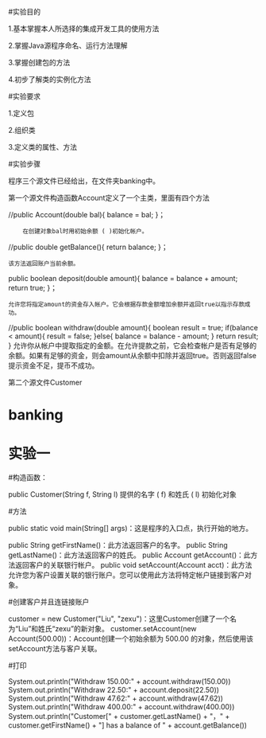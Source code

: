 
#实验目的

1.基本掌握本人所选择的集成开发工具的使用方法

2.掌握Java源程序命名、运行方法理解

3.掌握创建包的方法

4.初步了解类的实例化方法

#实验要求

1.定义包

2.组织类

3.定义类的属性、方法

#实验步骤

程序三个源文件已经给出，在文件夹banking中。

第一个源文件构造函数Account定义了一个主类，里面有四个方法

 //public Account(double bal){
        balance = bal;
        }；
        
        在创建对象bal时用初始余额 ( )初始化帐户。

 //public double getBalance(){
        return balance;
    }；
    
    该方法返回账户当前余额。

  public boolean deposit(double amount){
        balance = balance + amount;
        return true;
    }；
    
    允许您将指定amount的资金存入帐户。它会根据存款金额增加余额并返回true以指示存款成功。

  //public boolean withdraw(double amount){
        boolean result = true;
        if(balance < amount){
            result = false;
        }else{
            balance = balance - amount;
        }
        return result;
    }
    允许你从帐户中提取指定的金额。在允许提款之前，它会检查帐户是否有足够的余额。如果有足够的资金，则会amount从余额中扣除并返回true。否则返回false提示资金不足，提币不成功。

第二个源文件Customer





 
 
 
 
 
 
 # banking
# 实验一
#构造函数：


public Customer(String f, String l) 提供的名字 ( f) 和姓氏 ( l) 初始化对象


#方法

public static void main(String[] args)：这是程序的入口点，执行开始的地方。


public String getFirstName()：此方法返回客户的名字。
public String getLastName()：此方法返回客户的姓氏。
public Account getAccount()：此方法返回客户的关联银行帐户。
public void setAccount(Account acct)：此方法允许您为客户设置关联的银行账户。您可以使用此方法将特定帐户链接到客户对象。

#创建客户并且连链接账户


customer = new Customer("Liu", "zexu")：这里Customer创建了一个名为“Liu”和姓氏“zexu”的新对象。
customer.setAccount(new Account(500.00))：Account创建一个初始余额为 500.00 的对象，然后使用该setAccount方法与客户关联。

#打印


System.out.println("Withdraw 150.00:" + account.withdraw(150.00))
System.out.println("Withdraw 22.50:" + account.deposit(22.50))
System.out.println("Withdraw 47.62:" + account.withdraw(47.62))
System.out.println("Withdraw 400.00:" + account.withdraw(400.00))
System.out.println("Customer[" + customer.getLastName() + "，" + customer.getFirstName() + "] has a balance of " + account.getBalance())
